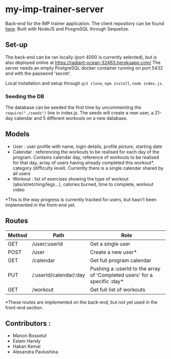 # my-imp-trainer-server
Back-end for the IMP trainer application. The client repository can be found [here](https://github.com/mbosselut/IMP-fitness-app-client/). Built with NodeJS and PosgreSQL through Sequelize.

## Set-up

The back-end can be ran locally (port 4000 is currently selected), but is also deployed online at https://radiant-ocean-32463.herokuapp.com/ 
The server needs an empty PostgreSQL docker container running on port 5432 and with the password 'secret'.

Local installation and setup through `git clone`, `npm install`, `node index.js`.

### Seeding the DB
The database can be seeded the first time by uncommenting the `require("./seeds")` line in index.js. The seeds will create a new user, a 21-day calendar and 5 different workouts on a new database.

##  Models

* User : user profile with name, login details, profile picture, starting date
* Calendar : referencing the workouts to be realised for each day of the program. Contains calendar day, reference of workouts to be realised for that day, array of users having already completed this workout*, category (difficulty level). Currently there is a single calendar shared by all users
* Workout : list of exercises showing the type of workout (abs/stretching/legs...), calories burned, time to complete, workout video

*This is the way progress is currently tracked for users, but hasn't been implemented in the front-end yet.

## Routes 

Method | Path | Role
------------ | -------------| -------------
GET | /user/:userId | Get a single user
POST | /user | Create a new user*
GET | /calendar | Get full program calendar
PUT | /:userId/calendar/:day | Pushing a :userId to the array of 'Completed users' for a specific :day*
GET | /workout | Get full list of workouts
*These routes are implemented on the back-end, but not yet used in the front-end section.

## Contributors : 
- Manon Bosselut
- Eslam Haridy
- Hakan Kemal
- Alexandra Pavlushina
